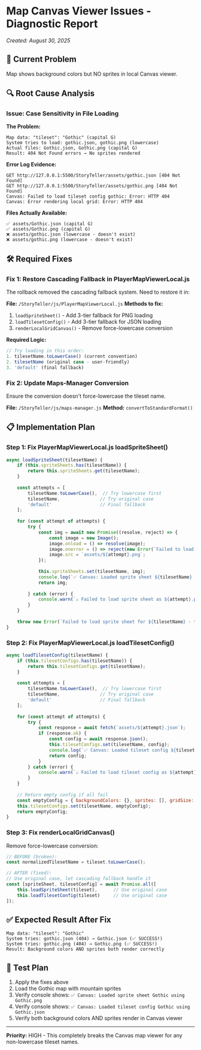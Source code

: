 # Map Canvas Viewer Issues - Diagnostic Report
*Created: August 30, 2025*

## 🐛 **Current Problem**
Map shows background colors but NO sprites in local Canvas viewer.

## 🔍 **Root Cause Analysis**

### Issue: Case Sensitivity in File Loading
**The Problem:**
```
Map data: "tileset": "Gothic" (capital G)
System tries to load: gothic.json, gothic.png (lowercase)
Actual files: Gothic.json, Gothic.png (capital G)
Result: 404 Not Found errors → No sprites rendered
```

**Error Log Evidence:**
```
GET http://127.0.0.1:5500/StoryTeller/assets/gothic.json [404 Not Found]
GET http://127.0.0.1:5500/StoryTeller/assets/gothic.png [404 Not Found]
Canvas: Failed to load tileset config gothic: Error: HTTP 404
Canvas: Error rendering local grid: Error: HTTP 404
```

**Files Actually Available:**
```
✅ assets/Gothic.json (capital G)
✅ assets/Gothic.png (capital G)
❌ assets/gothic.json (lowercase - doesn't exist)
❌ assets/gothic.png (lowercase - doesn't exist)
```

## 🛠️ **Required Fixes**

### Fix 1: Restore Cascading Fallback in PlayerMapViewerLocal.js
The rollback removed the cascading fallback system. Need to restore it in:

**File:** `/StoryTeller/js/PlayerMapViewerLocal.js`
**Methods to fix:**
1. `loadSpriteSheet()` - Add 3-tier fallback for PNG loading
2. `loadTilesetConfig()` - Add 3-tier fallback for JSON loading
3. `renderLocalGridCanvas()` - Remove force-lowercase conversion

**Required Logic:**
```javascript
// Try loading in this order:
1. tilesetName.toLowerCase() (current convention)
2. tilesetName (original case - user-friendly)  
3. 'default' (final fallback)
```

### Fix 2: Update Maps-Manager Conversion
Ensure the conversion doesn't force-lowercase the tileset name.

**File:** `/StoryTeller/js/maps-manager.js`
**Method:** `convertToStandardFormat()`

## 📋 **Implementation Plan**

### Step 1: Fix PlayerMapViewerLocal.js loadSpriteSheet()
```javascript
async loadSpriteSheet(tilesetName) {
    if (this.spriteSheets.has(tilesetName)) {
        return this.spriteSheets.get(tilesetName);
    }
    
    const attempts = [
        tilesetName.toLowerCase(),  // Try lowercase first
        tilesetName,               // Try original case
        'default'                  // Final fallback
    ];
    
    for (const attempt of attempts) {
        try {
            const img = await new Promise((resolve, reject) => {
                const image = new Image();
                image.onload = () => resolve(image);
                image.onerror = () => reject(new Error(`Failed to load ${attempt}.png`));
                image.src = `assets/${attempt}.png`;
            });
            
            this.spriteSheets.set(tilesetName, img);
            console.log(`✅ Canvas: Loaded sprite sheet ${tilesetName} using ${attempt}.png`);
            return img;
            
        } catch (error) {
            console.warn(`⚠️ Failed to load sprite sheet as ${attempt}.png:`, error.message);
        }
    }
    
    throw new Error(`Failed to load sprite sheet for ${tilesetName} - tried all fallbacks`);
}
```

### Step 2: Fix PlayerMapViewerLocal.js loadTilesetConfig()
```javascript
async loadTilesetConfig(tilesetName) {
    if (this.tilesetConfigs.has(tilesetName)) {
        return this.tilesetConfigs.get(tilesetName);
    }
    
    const attempts = [
        tilesetName.toLowerCase(),  // Try lowercase first
        tilesetName,               // Try original case
        'default'                  // Final fallback
    ];
    
    for (const attempt of attempts) {
        try {
            const response = await fetch(`assets/${attempt}.json`);
            if (response.ok) {
                const config = await response.json();
                this.tilesetConfigs.set(tilesetName, config);
                console.log(`✅ Canvas: Loaded tileset config ${tilesetName} using ${attempt}.json`);
                return config;
            }
        } catch (error) {
            console.warn(`⚠️ Failed to load tileset config as ${attempt}.json:`, error.message);
        }
    }
    
    // Return empty config if all fail
    const emptyConfig = { backgroundColors: {}, sprites: [], gridSize: "4x4" };
    this.tilesetConfigs.set(tilesetName, emptyConfig);
    return emptyConfig;
}
```

### Step 3: Fix renderLocalGridCanvas()
Remove force-lowercase conversion:
```javascript
// BEFORE (broken):
const normalizedTilesetName = tileset.toLowerCase();

// AFTER (fixed):
// Use original case, let cascading fallback handle it
const [spriteSheet, tilesetConfig] = await Promise.all([
    this.loadSpriteSheet(tileset),      // Use original case
    this.loadTilesetConfig(tileset)     // Use original case
]);
```

## ✅ **Expected Result After Fix**
```
Map data: "tileset": "Gothic"
System tries: gothic.json (404) → Gothic.json (✅ SUCCESS!)
System tries: gothic.png (404) → Gothic.png (✅ SUCCESS!)
Result: Background colors AND sprites both render correctly
```

## 🧪 **Test Plan**
1. Apply the fixes above
2. Load the Gothic map with mountain sprites
3. Verify console shows: `✅ Canvas: Loaded sprite sheet Gothic using Gothic.png`
4. Verify console shows: `✅ Canvas: Loaded tileset config Gothic using Gothic.json`
5. Verify both background colors AND sprites render in Canvas viewer

---

**Priority:** HIGH - This completely breaks the Canvas map viewer for any non-lowercase tileset names.
